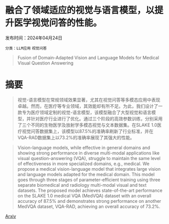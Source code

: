 # 融合了领域适应的视觉与语言模型，以提升医学视觉问答的性能。

发布时间：2024年04月24日

`分类：LLM应用` `视觉问答`

> Fusion of Domain-Adapted Vision and Language Models for Medical Visual Question Answering

# 摘要

> 视觉-语言模型在常规领域效果显著，尤其在视觉问答等多模态应用中表现卓越。然而，在医疗等专业领域，其效能却有所不足。为此，我们设计了一款专为医疗领域定制的视觉-语言模型，该模型融合了大型视觉和语言模型，并针对医疗行业进行了优化。通过三个阶段的高效参数训练，分别采用了三个不同的生物医学及放射学多模态视觉与文本数据集。在SLAKE 1.0医疗视觉问答数据集上，该模型以87.5%的准确率刷新了行业标准，并在VQA-RAD数据集上以73.2%的准确率展现了其强大的性能。

> Vision-language models, while effective in general domains and showing strong performance in diverse multi-modal applications like visual question-answering (VQA), struggle to maintain the same level of effectiveness in more specialized domains, e.g., medical. We propose a medical vision-language model that integrates large vision and language models adapted for the medical domain. This model goes through three stages of parameter-efficient training using three separate biomedical and radiology multi-modal visual and text datasets. The proposed model achieves state-of-the-art performance on the SLAKE 1.0 medical VQA (MedVQA) dataset with an overall accuracy of 87.5% and demonstrates strong performance on another MedVQA dataset, VQA-RAD, achieving an overall accuracy of 73.2%.

[Arxiv](https://arxiv.org/abs/2404.16192)